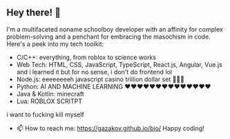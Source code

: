 ## Hey there! 👋

I'm a multifaceted noname schoolboy developer with an affinity for complex problem-solving and a penchant for embracing the masochism in code. Here's a peek into my tech toolkit:

- C/C++: everything, from roblox to science works
- Web Tech: HTML, CSS, JavaScript, TypeScript, React.js, Angular, Vue.js and i learned it but for no sense, i don't do frontend lol
- Node.js: eeeeeeeeh javascript casino trillion dollar set 🤑🤑🤑
- Python: AI AND MACHINE LEARNING ❤️❤️❤️❤️❤️❤️❤️❤️❤️❤️❤️❤️❤️❤️
- Java & Kotlin: minecraft
- Lua: ROBLOX SCRITPT

i want to fucking kill myself

- 📫 How to reach me: https://gazakov.github.io/bio/
Happy coding!
